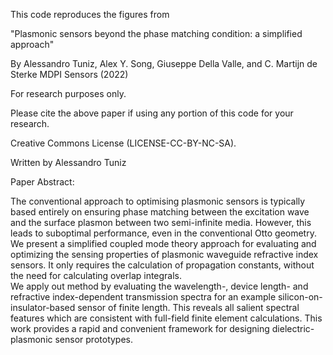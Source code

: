 This code reproduces the figures from

"Plasmonic sensors beyond the phase matching condition: a simplified  approach" 

By Alessandro Tuniz, Alex Y. Song, Giuseppe Della Valle, and C. Martijn de Sterke 
MDPI Sensors (2022)

For research purposes only.

Please cite the above paper if using any portion of this code for your research.

Creative Commons License (LICENSE-CC-BY-NC-SA).

Written by Alessandro Tuniz

Paper Abstract: 

The conventional approach to optimising plasmonic sensors is typically based
entirely on ensuring phase matching between the excitation wave and the surface 
plasmon between two semi-infinite media. However, this leads to suboptimal 
performance, even in the conventional Otto geometry. We present a simplified 
coupled mode theory approach for evaluating and optimizing the sensing properties 
of plasmonic waveguide refractive index sensors. It only requires the calculation 
of propagation constants, without the need for calculating overlap integrals.  
We apply out method by evaluating the wavelength-, device length- and 
refractive index-dependent transmission spectra for an example silicon-on-insulator-based 
sensor of finite length. This reveals all salient spectral features which are 
consistent with full-field finite element calculations. This work provides a 
rapid and convenient framework for designing dielectric-plasmonic sensor prototypes.
